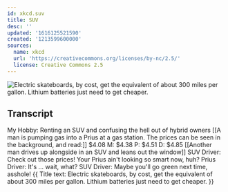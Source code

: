 ```yaml
---
id: xkcd.suv
title: SUV
desc: ''
updated: '1616125521590'
created: '1213599600000'
sources:
  name: xkcd
  url: 'https://creativecommons.org/licenses/by-nc/2.5/'
  license: Creative Commons 2.5
---
```

![Electric skateboards, by cost, get the equivalent of about 300 miles per gallon.  Lithium batteries just need to get cheaper.](https://imgs.xkcd.com/comics/suv.png)

## Transcript
My Hobby:
Renting an SUV and confusing the hell out of hybrid owners
[[A man is pumping gas into a Prius at a gas station. The prices can be seen in the background, and read:]]
$4.08
M: $4.38
P: $4.51
D: $4.85
[[Another man drives up alongside in an SUV and leans out the window]]
SUV Driver: Check out those prices! Your Prius ain't looking so smart now, huh?
Prius Driver: It's ... wait, what?
SUV Driver: Maybe you'll go green next time, asshole!
{{ Title text: Electric skateboards, by cost, get the equivalent of about 300 miles per gallon. Lithium batteries just need to get cheaper. }}
